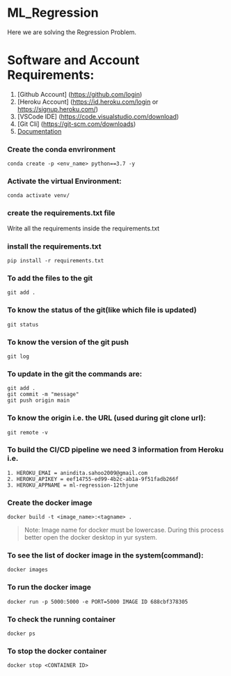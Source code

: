 # ML_Regression
Here we are solving the Regression Problem.

# Software and Account Requirements:

1. [Github Account] (https://github.com/login)
2. [Heroku Account] (https://id.heroku.com/login or https://signup.heroku.com/)
3. [VSCode IDE] (https://code.visualstudio.com/download)
4. [Git Cli] (https://git-scm.com/downloads)
5. [Documentation](https://git-scm.com/docs/gittutorial)

### Create the conda envrironment 
```
conda create -p <env_name> python==3.7 -y
```
### Activate the virtual Environment:
```
conda activate venv/
```
### create the requirements.txt file
Write all the requirements inside the requirements.txt

### install the requirements.txt
```
pip install -r requirements.txt
```
### To add the files to the git
```
git add .
```
### To know the status of the git(like which file is updated)
```
git status
```
### To know the version of the git push
```
git log
```
### To update in the git the commands are:
```
git add .
git commit -m "message"
git push origin main
```
### To know the origin i.e. the URL (used during git clone url):
```
git remote -v
```
### To build the CI/CD pipeline we need 3 information from Heroku i.e.
```
1. HEROKU_EMAI = anindita.sahoo2009@gmail.com
2. HEROKU_APIKEY = eef14755-ed99-4b2c-ab1a-9f51fadb266f
3. HEROKU_APPNAME = ml-regression-12thjune
```
### Create the docker image
```
docker build -t <image_name>:<tagname> .
```
> Note: Image name for docker must be lowercase.
> During this process better open the docker desktop in yur system.
### To see the list of docker image in the system(command):
```
docker images
```
### To run the docker image
```
docker run -p 5000:5000 -e PORT=5000 IMAGE ID 688cbf378305
```
### To check the running container
```
docker ps
```
### To stop the docker container
```
docker stop <CONTAINER ID>
```